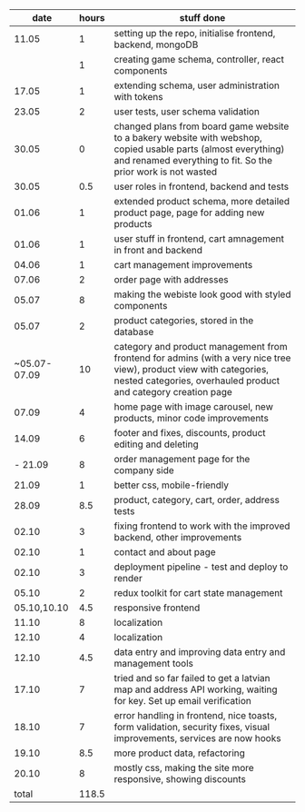 | date         | hours | stuff done                                                                                                                                                                            |
| ------------ | ----- | ------------------------------------------------------------------------------------------------------------------------------------------------------------------------------------- |
| 11.05        | 1     | setting up the repo, initialise frontend, backend, mongoDB                                                                                                                            |
|              | 1     | creating game schema, controller, react components                                                                                                                                    |
| 17.05        | 1     | extending schema, user administration with tokens                                                                                                                                     |
| 23.05        | 2     | user tests, user schema validation                                                                                                                                                    |
| 30.05        | 0     | changed plans from board game website to a bakery website with webshop, copied usable parts (almost everything) and renamed everything to fit. So the prior work is not wasted        |
| 30.05        | 0.5   | user roles in frontend, backend and tests                                                                                                                                             |
| 01.06        | 1     | extended product schema, more detailed product page, page for adding new products                                                                                                     |
| 01.06        | 1     | user stuff in frontend, cart amnagement in front and backend                                                                                                                          |
| 04.06        | 1     | cart management improvements                                                                                                                                                          |
| 07.06        | 2     | order page with addresses                                                                                                                                                             |
| 05.07        | 8     | making the webiste look good with styled components                                                                                                                                   |
| 05.07        | 2     | product categories, stored in the database                                                                                                                                            |
| ~05.07-07.09 | 10    | category and product management from frontend for admins (with a very nice tree view), product view with categories, nested categories, overhauled product and category creation page |
| 07.09        | 4     | home page with image carousel, new products, minor code improvements                                                                                                                  |
| 14.09        | 6     | footer and fixes, discounts, product editing and deleting                                                                                                                             |
| - 21.09      | 8     | order management page for the company side                                                                                                                                            |
| 21.09        | 1     | better css, mobile-friendly                                                                                                                                                           |
| 28.09        | 8.5   | product, category, cart, order, address tests                                                                                                                                         |
| 02.10        | 3     | fixing frontend to work with the improved backend, other improvements                                                                                                                 |
| 02.10        | 1     | contact and about page                                                                                                                                                                |
| 02.10        | 3     | deployment pipeline - test and deploy to render                                                                                                                                       |
| 05.10        | 2     | redux toolkit for cart state management                                                                                                                                               |
| 05.10,10.10  | 4.5   | responsive frontend                                                                                                                                                                   |
| 11.10        | 8     | localization                                                                                                                                                                          |
| 12.10        | 4     | localization                                                                                                                                                                          |
| 12.10        | 4.5   | data entry and improving data entry and management tools                                                                                                                              |
| 17.10        | 7     | tried and so far failed to get a latvian map and address API working, waiting for key. Set up email verification                                                                      |
| 18.10        | 7     | error handling in frontend, nice toasts, form validation, security fixes, visual improvements, services are now hooks                                                                 |
| 19.10        | 8.5   | more product data, refactoring                                                                                                                                                        |
| 20.10        | 8     | mostly css, making the site more responsive, showing discounts                                                                                                                        |
| total        | 118.5 |                                                                                                                                                                                       |
